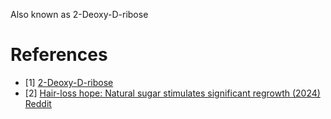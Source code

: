 Also known as 2-Deoxy-D-ribose

# References

- [1] [2-Deoxy-D-ribose](https://www.chemimpex.com/2-deoxy-d-ribose)
- [2] [Hair-loss hope: Natural sugar stimulates significant regrowth (2024)](https://newatlas.com/medical/baldness-sugar-hydrogel/) [Reddit](https://www.reddit.com/r/science/comments/1ea3xxt/scientists_have_found_that_a_naturally_occurring/)